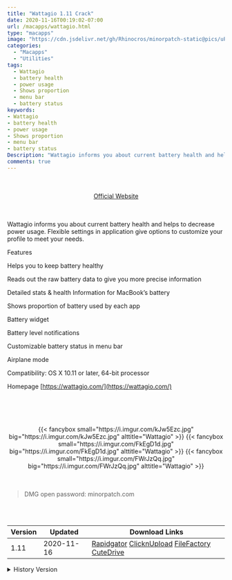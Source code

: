 ```yaml
---
title: "Wattagio 1.11 Crack"
date: 2020-11-16T00:19:02-07:00
url: /macapps/wattagio.html
type: "macapps"
image: "https://cdn.jsdelivr.net/gh/Rhinocros/minorpatch-static@pics/uPic/Vn48Ku.png"
categories:
  - "Macapps"
  - "Utilities"
tags:
  - Wattagio
  - battery health
  - power usage
  - Shows proportion
  - menu bar
  - battery status
keywords:
- Wattagio
- battery health
- power usage
- Shows proportion
- menu bar
- battery status
Description: "Wattagio informs you about current battery health and helps to decrease power usage. Flexible settings in application give options to customize your profile to meet your needs."
comments: true
---
```


<br/>
<br/>
<center>
<a href="https://wattagio.com/" target="blank"><div class="border px-4 border-blue-500 rounded-lg transition duration-500 
    ease-in-out w-48 text-lg text-blue-500 text-center hover:bg-blue-500 hover:text-white">
  Official Website 
</div></a>
</center>
<br/>
<br/>

Wattagio informs you about current battery health and helps to decrease power usage. Flexible settings in application give options to customize your profile to meet your needs.

Features

Helps you to keep battery healthy

Reads out the raw battery data to give you more precise information

Detailed stats & health Information for MacBook’s battery

Shows proportion of battery used by each app

Battery widget

Battery level notifications

Customizable battery status in menu bar

Airplane mode

Compatibility: OS X 10.11 or later, 64-bit processor

Homepage [https://wattagio.com/](https://wattagio.com/)

<br/>
<br/>
<script async src="https://pagead2.googlesyndication.com/pagead/js/adsbygoogle.js"></script>
<ins class="adsbygoogle"
     style="display:block; text-align:center;"
     data-ad-layout="in-article"
     data-ad-format="fluid"
     data-ad-client="ca-pub-8746275014476192"
     data-ad-slot="5144997159"></ins>
<script>
     (adsbygoogle = window.adsbygoogle || []).push({});
</script>
<br/>
<br/>


<center>

<div class="w-full grid grid-cols-3 flex gap-2">
{{< fancybox small="https://i.imgur.com/kJw5Ezc.jpg" big="https://i.imgur.com/kJw5Ezc.jpg" alttitle="Wattagio" >}}
{{< fancybox small="https://i.imgur.com/FkEgD1d.jpg" big="https://i.imgur.com/FkEgD1d.jpg" alttitle="Wattagio" >}}
{{< fancybox small="https://i.imgur.com/FWrJzQq.jpg" big="https://i.imgur.com/FWrJzQq.jpg" alttitle="Wattagio" >}}
</div>

</center>

<br/>
<br/>


> DMG open password: minorpatch.com

<br/>

<br/>
<div id="history_version" class="history_version">

| Version | Updated | Download Links |
| ---- | ---- | ---- |
| 1.11 | 2020-11-16 | [Rapidgator](https://ouo.io/dhoIJR)   [ClicknUpload](https://ouo.io/qHiWxZe)   [FileFactory](https://ouo.io/IKHsoA)   [CuteDrive](https://ouo.io/Z95edF) |
<details>
<summary>History Version</summary>

| Version | Updated | Download Links |
| ---- | ---- | ---- |
| 1.10.2 | 2020-09-10 | [UsersCloud](https://ouo.io/yXwMNP)   [ClicknUpload](https://ouo.io/BlApdN0)   [FileFactory](https://ouo.io/Fs394x)   [CuteDrive](https://ouo.io/MT1qfS) |
| 1.10.1 | 2020-06-27 | [UsersCloud](https://ouo.io/mGXtWN)   [ClicknUpload](https://ouo.io/PccWeZ)   [FileFactory](https://ouo.io/uMGzJG)   [CuteDrive](https://ouo.io/lqKUrO) |
| 1.9.1 | 2020-05-21 | [UsersCloud](https://ouo.io/AAvXlZ)   [ClicknUpload](https://ouo.io/8cugwUM)   [FileFactory](https://ouo.io/wjFrpW)   [CuteDrive](https://ouo.io/DyrCDE) |
| 1.8.1 | 2020-04-17 | [UsersCloud](https://ouo.io/b0Dp0o)   [ClicknUpload](https://ouo.io/QpZ33G)   [FileFactory](https://ouo.io/LuHLvs)   [CuteDrive](https://ouo.io/ULT4EQ) |
| 1.8 | 2020-03-30 | [UsersCloud](https://ouo.io/mFbw7q)   [ClicknUpload](https://ouo.io/yYJqHBl)   [FileFactory](https://ouo.io/K4PetF)   [CuteDrive](https://ouo.io/OqCEeC) |
| 1.7.2 | 2020-02-24 | [UsersCloud](https://ouo.io/zqGc79)   [ClicknUpload](https://ouo.io/XAxDwi)   [FileFactory](https://ouo.io/WPPdBW)   [CuteDrive](https://ouo.io/DtIVpr) |
| 1.6.0 | 2020-02-22 | [UsersCloud](https://ouo.io/ur5pC9)   [ClicknUpload](https://ouo.io/kJILaf)   [FileFactory](https://ouo.io/nY9ToT)   [CuteDrive](https://ouo.io/vwYPbD) |
| 1.5.0 | 2020-02-19 | [UsersCloud](https://ouo.io/PDZ1sK)   [ClicknUpload](https://ouo.io/W1peZh)   [Mega](https://ouo.io/kSUCMb)   [CuteDrive](https://ouo.io/2QyrSC) |
</details>

</div>
